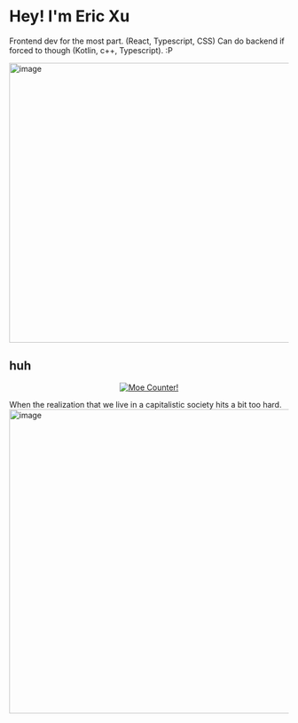 
# Hey! I'm Eric Xu

Frontend dev for the most part. (React, Typescript, CSS) Can do backend if forced to though (Kotlin, c++, Typescript). :P 

<img width="910" height="504" alt="image" src="https://github.com/user-attachments/assets/b16b7630-17e2-4c25-81e6-134ded5b48ff" />


## huh
<p align="center">
  <a href="https://count.getloli.com" target="_blank">
    <img alt="Moe Counter!" src="https://count.getloli.com/@cirex-web?name=cirex-web&theme=booru-lewd&padding=7&offset=0&align=top&scale=2&pixelated=0&darkmode=auto">
  </a>
</p>

When the realization that we live in a capitalistic society hits a bit too hard.
<img width="901" height="548" alt="image" src="https://github.com/user-attachments/assets/32099975-af4a-4f4f-916f-1d73ecd6a54b" />
